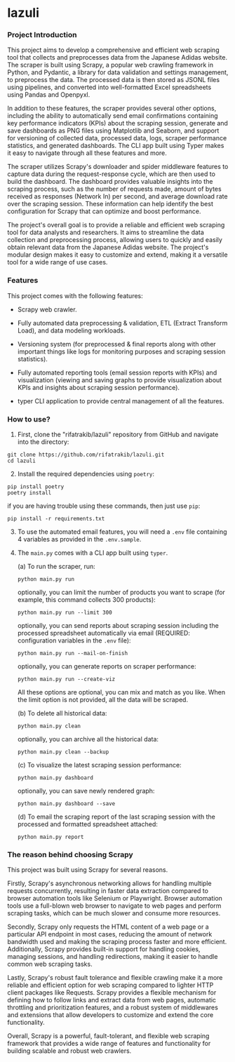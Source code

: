 # lazuli

### Project Introduction

This project aims to develop a comprehensive and efficient web scraping tool that collects and preprocesses data from the Japanese Adidas website. The scraper is built using Scrapy, a popular web crawling framework in Python, and Pydantic, a library for data validation and settings management, to preprocess the data. The processed data is then stored as JSONL files using pipelines, and converted into well-formatted Excel spreadsheets using Pandas and Openpyxl.

In addition to these features, the scraper provides several other options, including the ability to automatically send email confirmations containing key performance indicators (KPIs) about the scraping session, generate and save dashboards as PNG files using Matplotlib and Seaborn, and support for versioning of collected data, processed data, logs, scraper performance statistics, and generated dashboards. The CLI app built using Typer makes it easy to navigate through all these features and more.

The scraper utilizes Scrapy's downloader and spider middleware features to capture data during the request-response cycle, which are then used to build the dashboard. The dashboard provides valuable insights into the scraping process, such as the number of requests made, amount of bytes received as responses (Network In) per second, and average download rate over the scraping session. These information can help identify the best configuration for Scrapy that can optimize and boost performance.

The project's overall goal is to provide a reliable and efficient web scraping tool for data analysts and researchers. It aims to streamline the data collection and preprocessing process, allowing users to quickly and easily obtain relevant data from the Japanese Adidas website. The project's modular design makes it easy to customize and extend, making it a versatile tool for a wide range of use cases.


### Features

This project comes with the following features:

* Scrapy web crawler.

* Fully automated data preprocessing & validation, ETL (Extract Transform Load), and data modeling workloads.

* Versioning system (for preprocessed & final reports along with other important things like logs for monitoring purposes and scraping session statistics).

* Fully automated reporting tools (email session reports with KPIs) and visualization (viewing and saving graphs to provide visualization about KPIs and insights about scraping session performance).

* typer CLI application to provide central management of all the features.


### How to use?

1. First, clone the "rifatrakib/lazuli" repository from GitHub and navigate into the directory:

```
git clone https://github.com/rifatrakib/lazuli.git
cd lazuli
```

2. Install the required dependencies using `poetry`:

```
pip install poetry
poetry install
```

if you are having trouble using these commands, then just use `pip`:

```
pip install -r requirements.txt
```

3. To use the automated email features, you will need a `.env` file containing 4 variables as provided in the `.env.sample`.

4. The `main.py` comes with a CLI app built using `typer`.

    (a) To run the scraper, run:

    ```
    python main.py run
    ```

    optionally, you can limit the number of products you want to scrape (for example, this command collects 300 products):

    ```
    python main.py run --limit 300
    ```

    optionally, you can send reports about scraping session including the processed spreadsheet automatically via email (REQUIRED: configuration variables in the `.env` file):

    ```
    python main.py run --mail-on-finish
    ```

    optionally, you can generate reports on scraper performance:

    ```
    python main.py run --create-viz
    ```

    All these options are optional, you can mix and match as you like. When the limit option is not provided, all the data will be scraped.

    (b) To delete all historical data:

    ```
    python main.py clean
    ```

    optionally, you can archive all the historical data:

    ```
    python main.py clean --backup
    ```

    (c) To visualize the latest scraping session performance:

    ```
    python main.py dashboard
    ```

    optionally, you can save newly rendered graph:

    ```
    python main.py dashboard --save
    ```

    (d) To email the scraping report of the last scraping session with the processed and formatted spreadsheet attached:

    ```
    python main.py report
    ```


### The reason behind choosing Scrapy

This project was built using Scrapy for several reasons.

Firstly, Scrapy's asynchronous networking allows for handling multiple requests concurrently, resulting in faster data extraction compared to browser automation tools like Selenium or Playwright. Browser automation tools use a full-blown web browser to navigate to web pages and perform scraping tasks, which can be much slower and consume more resources.

Secondly, Scrapy only requests the HTML content of a web page or a particular API endpoint in most cases, reducing the amount of network bandwidth used and making the scraping process faster and more efficient. Additionally, Scrapy provides built-in support for handling cookies, managing sessions, and handling redirections, making it easier to handle common web scraping tasks.

Lastly, Scrapy's robust fault tolerance and flexible crawling make it a more reliable and efficient option for web scraping compared to lighter HTTP client packages like Requests. Scrapy provides a flexible mechanism for defining how to follow links and extract data from web pages, automatic throttling and prioritization features, and a robust system of middlewares and extensions that allow developers to customize and extend the core functionality.

Overall, Scrapy is a powerful, fault-tolerant, and flexible web scraping framework that provides a wide range of features and functionality for building scalable and robust web crawlers.
